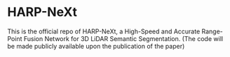 # HARP-NeXt
This is the official repo of HARP-NeXt, a High-Speed and Accurate Range-Point Fusion Network for 3D LiDAR Semantic Segmentation. (The code will be made publicly available upon the publication of the paper)
